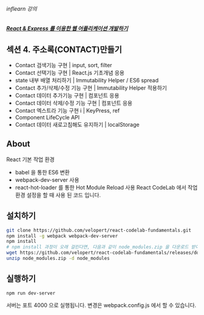 ###### inflearn 강의
##### [React & Express 를 이용한 웹 어플리케이션 개발하기](https://www.inflearn.com/course/react-%EA%B0%95%EC%A2%8C-velopert/)

## 섹션 4. 주소록(CONTACT)만들기
- Contact 검색기능 구현 | input, sort, filter
- Contact 선택기능 구현 | React.js 기초개념 응용
- state 내부 배열 처리하기 | Immutability Helper / ES6 spread
- Contact 추가/삭제/수정 기능 구현 | Immutability Helper 적용하기
- Contact 데이터 추가기능 구현 | 컴포넌트 응용
- Contact 데이터 삭제/수정 기능 구현 | 컴포넌트 응용
- Contact 엑스트라 기능 구현 i | KeyPress, ref
- Component LifeCycle API
- Contact 데이터 새로고침해도 유지하기 | localStorage

## About
React 기본 작업 환경
- babel 을 통한 ES6 변환
- webpack-dev-server 사용
- react-hot-loader 를 통한 Hot Module Reload 사용
React CodeLab 에서 작업환경 설정을 할 때 사용 된 코드 입니다.


## 설치하기

```sh
git clone https://github.com/velopert/react-codelab-fundamentals.git
npm install -g webpack webpack-dev-server
npm install
# npm install 과정이 오래 걸린다면, 다음과 같이 node_modules.zip 을 다운로드 받아서 압축을 해제하세요:
wget https://github.com/velopert/react-codelab-fundamentals/releases/download/1.0/node_modules.zip
unzip node_modules.zip -d node_modules
```

## 실행하기

```
npm run dev-server
```

서버는 포트 4000 으로 실행됩니다. 변경은 webpack.config.js 에서 할 수 있습니다.
